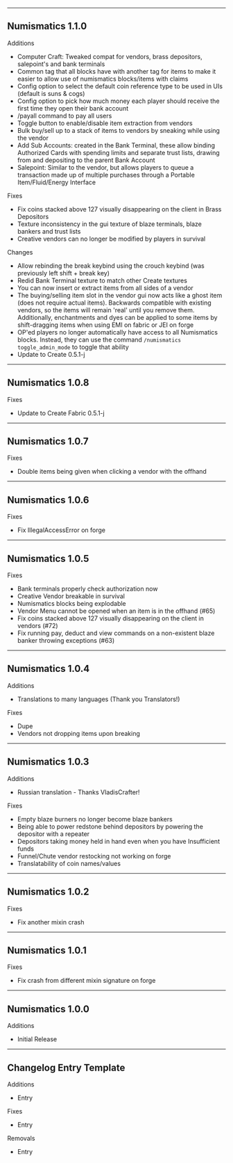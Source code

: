 ------------------------------------------------------
Numismatics 1.1.0
------------------------------------------------------
Additions
- Computer Craft: Tweaked compat for vendors, brass depositors, salepoint's and bank terminals
- Common tag that all blocks have with another tag for items to make it easier to allow use of numismatics blocks/items with claims
- Config option to select the default coin reference type to be used in UIs (default is suns & cogs)
- Config option to pick how much money each player should receive the first time they open their bank account
- /payall command to pay all users
- Toggle button to enable/disable item extraction from vendors
- Bulk buy/sell up to a stack of items to vendors by sneaking while using the vendor
- Add Sub Accounts: created in the Bank Terminal, these allow binding Authorized Cards with spending limits and separate trust lists, drawing from and depositing to the parent Bank Account
- Salepoint: Similar to the vendor, but allows players to queue a transaction made up of multiple purchases through a Portable Item/Fluid/Energy Interface

Fixes
- Fix coins stacked above 127 visually disappearing on the client in Brass Depositors
- Texture inconsistency in the gui texture of blaze terminals, blaze bankers and trust lists
- Creative vendors can no longer be modified by players in survival

Changes
- Allow rebinding the break keybind using the crouch keybind (was previously left shift + break key)
- Redid Bank Terminal texture to match other Create textures
- You can now insert or extract items from all sides of a vendor
- The buying/selling item slot in the vendor gui now acts like a ghost item (does not require actual items).
  Backwards compatible with existing vendors, so the items will remain 'real' until you remove them.
  Additionally, enchantments and dyes can be applied to some items by shift-dragging items when using EMI on fabric or JEI on forge
- OP'ed players no longer automatically have access to all Numismatics blocks. Instead, they can use the command `/numismatics toggle_admin_mode` to toggle that ability
- Update to Create 0.5.1-j
------------------------------------------------------
Numismatics 1.0.8
------------------------------------------------------
Fixes
- Update to Create Fabric 0.5.1-j
------------------------------------------------------
Numismatics 1.0.7
------------------------------------------------------
Fixes
- Double items being given when clicking a vendor with the offhand
------------------------------------------------------
Numismatics 1.0.6
------------------------------------------------------
Fixes
- Fix IllegalAccessError on forge
------------------------------------------------------
Numismatics 1.0.5
------------------------------------------------------
Fixes
- Bank terminals properly check authorization now
- Creative Vendor breakable in survival
- Numismatics blocks being explodable
- Vendor Menu cannot be opened when an item is in the offhand (#65)
- Fix coins stacked above 127 visually disappearing on the client in vendors (#72)
- Fix running pay, deduct and view commands on a non-existent blaze banker throwing exceptions (#63)
------------------------------------------------------
Numismatics 1.0.4
------------------------------------------------------
Additions
- Translations to many languages (Thank you Translators!)

Fixes
- Dupe
- Vendors not dropping items upon breaking
------------------------------------------------------
Numismatics 1.0.3
------------------------------------------------------
Additions
- Russian translation - Thanks VladisCrafter!

Fixes
- Empty blaze burners no longer become blaze bankers
- Being able to power redstone behind depositors by powering the depositor with a repeater
- Depositors taking money held in hand even when you have Insufficient funds
- Funnel/Chute vendor restocking not working on forge
- Translatability of coin names/values
------------------------------------------------------
Numismatics 1.0.2
------------------------------------------------------
Fixes
- Fix another mixin crash
------------------------------------------------------
Numismatics 1.0.1
------------------------------------------------------
Fixes
- Fix crash from different mixin signature on forge
------------------------------------------------------
Numismatics 1.0.0
------------------------------------------------------
Additions
- Initial Release
------------------------------------------------------
Changelog Entry Template
------------------------------------------------------
Additions
- Entry

Fixes
- Entry

Removals
- Entry